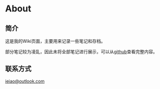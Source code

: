 # About

## 简介

这是我的Wiki页面，主要用来记录一些笔记和存档。

部分笔记较为凌乱，因此未将全部笔记进行展示，可以从[github](https://github.com/ieiao/wiki)查看完整内容。

## 联系方式

ieiao@outlook.com
